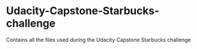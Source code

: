 # Udacity-Capstone-Starbucks-challenge
Contains all the files used during the Udacity Capstone Starbucks challenge
